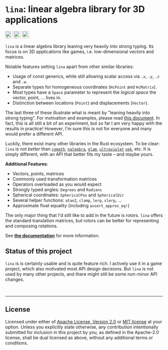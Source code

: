 # `lina`: linear algebra library for 3D applications

[<img alt="CI status of main" src="https://img.shields.io/github/actions/workflow/status/LukasKalbertodt/lina/ci.yml?branch=main&label=CI&logo=github&logoColor=white&style=for-the-badge" height="23">](https://github.com/LukasKalbertodt/lina/actions/workflows/ci.yml)
[<img alt="Crates.io Version" src="https://img.shields.io/crates/v/lina?logo=rust&style=for-the-badge" height="23">](https://crates.io/crates/lina)
[<img alt="docs.rs" src="https://img.shields.io/crates/v/lina?color=blue&label=docs&style=for-the-badge" height="23">](https://docs.rs/lina)


`lina` is a linear algebra library leaning very heavily into strong typing. Its
focus is on 3D applications like games, i.e. low-dimensional vectors and
matrices.

Notable features setting `lina` apart from other similar libraries:

- Usage of const generics, while still allowing scalar access via `.x`, `.y`,
  `.z` and `.w`.
- Separate types for homogeneous coordinates (`HcPoint` and `HcMatrix`).
- Most types have a `Space` parameter to represent the *logical space* the
  vector, point, ... lives in.
- Distinction between locations (`Point`) and displacements (`Vector`).

The last three of these illustrate what is meant by "leaning heavily into strong typing".
For motivation and examples, please read [this document](https://docs.rs/lina/latest/lina/docs/strong_typing/).
In fact, this is all still a bit of an experiment, but so far I am very happy with the results in practice!
However, I'm sure this is not for everyone and many would prefer a different API.

Luckily, there exist many other libraries in the Rust ecosystem.
To be clear: `lina` is not *better* than
[`cgmath`](https://crates.io/crates/cgmath),
[`nalgebra`](https://nalgebra.org/),
[`glam`](https://crates.io/crates/glam/),
[`ultraviolet`](https://crates.io/crates/ultraviolet)
[`vek`](https://crates.io/crates/vek), etc.
It is simply different, with an API that better fits my taste – and maybe yours.


**Additional Features**:

- Vectors, points, matrices
- Commonly used transformation matrices
- Operators overloaded as you would expect
- Strongly typed angles: `Degrees` and `Radians`
- Spherical coordinates: `SphericalPos` and `SphericalDir`
- Several helper functions: `atan2`, `clamp`, `lerp`, `slerp`, ...
- Approximate float equality (including `assert_approx_eq!`)

The only major thing that I'd still like to add in the future is rotors.
`lina` offers the standard translation matrices, but rotors can be better for representing and composing rotations.


See [**the documentation**](https://docs.rs/lina) for more information.


## Status of this project

`lina` is is certainly usable and is quite feature rich.
I actively use it in a game project, which also motivated most API design decisions.
But `lina` is not used by many other projects, and there might still be some non-minor API changes.



<br />

---

## License

Licensed under either of <a href="LICENSE-APACHE">Apache License, Version
2.0</a> or <a href="LICENSE-MIT">MIT license</a> at your option.
Unless you explicitly state otherwise, any contribution intentionally submitted
for inclusion in this project by you, as defined in the Apache-2.0 license,
shall be dual licensed as above, without any additional terms or conditions.
